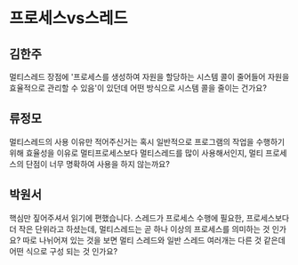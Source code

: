 # 프로세스vs스레드 

## 김한주

멀티스레드 장점에 '프로세스를 생성하여 자원을 할당하는 시스템 콜이 줄어들어 자원을 효율적으로 관리할 수 있음'이 있던데 어떤 방식으로 시스템 콜을 줄이는 건가요?

## 류정모

멀티스레드의 사용 이유만 적어주신거는 혹시 일반적으로 프로그램의 작업을 수행하기 위해 효율성을 이유로 멀티프로세스보다 멀티스레드를 많이 사용해서인지, 멀티 프로세스의 단점이 너무 명확하여 사용을 하지 않는까요?

## 박원서

핵심만 짚어주셔서 읽기에 편했습니다. 스레드가 프로세스 수행에 필요한, 프로세스보다 더 작은 단위라고 하셨는데, 멀티스레드는 곧 하나 이상의 프로세스를 의미하는 것 인가요? 따로 나뉘어져 있는 것을 보면 멀티 스레드와 일반 스레드 여러개는 다른 것 같은데 어떤 식으로 구성 되는 것 인가요?
